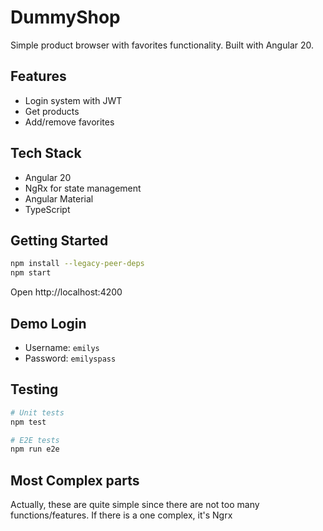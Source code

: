 # DummyShop

Simple product browser with favorites functionality. Built with Angular 20.

## Features

- Login system with JWT
- Get products
- Add/remove favorites

## Tech Stack

- Angular 20
- NgRx for state management
- Angular Material
- TypeScript

## Getting Started

```bash
npm install --legacy-peer-deps
npm start
```

Open http://localhost:4200

## Demo Login

- Username: `emilys`
- Password: `emilyspass`

## Testing

```bash
# Unit tests
npm test

# E2E tests
npm run e2e
```

## Most Complex parts
Actually, these are quite simple since there are not too many functions/features. If there is a one complex, it's Ngrx